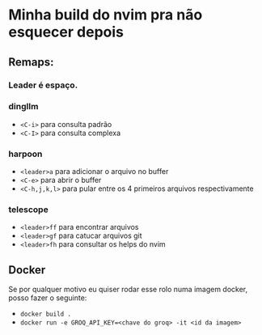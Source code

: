 # Minha build do nvim pra não esquecer depois

## Remaps:

### Leader é espaço.

### dingllm
* ```<C-i>``` para consulta padrão
* ```<C-I>``` para consulta complexa

### harpoon

* ```<leader>a``` para adicionar o arquivo no buffer
* ```<C-e>``` para abrir o buffer
* ```<C-h,j,k,l>``` para pular entre os 4 primeiros arquivos respectivamente

### telescope

* ```<leader>ff``` para encontrar arquivos
* ```<leader>gf``` para catucar arquivos git
* ```<leader>fh``` para consultar os helps do nvim

## Docker

Se por qualquer motivo eu quiser rodar esse rolo numa imagem docker, 
posso fazer o seguinte:

* ```docker build .```
* ```docker run -e GROQ_API_KEY=<chave do groq> -it <id da imagem>```
